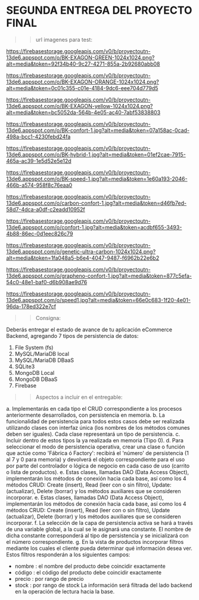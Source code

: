 # SEGUNDA ENTREGA DEL PROYECTO FINAL

>>url imagenes para test:

https://firebasestorage.googleapis.com/v0/b/proyectoutn-13de6.appspot.com/o/BK-EXAGON-GREEN-1024x1024.png?alt=media&token=92f34b40-9c27-4271-855a-2b92680abb08

https://firebasestorage.googleapis.com/v0/b/proyectoutn-13de6.appspot.com/o/BK-EXAGON-ORANGE-1024x1024.png?alt=media&token=0c01c355-c01e-4184-9dc6-eee704d779d5

https://firebasestorage.googleapis.com/v0/b/proyectoutn-13de6.appspot.com/o/BK-EXAGON-yellow-1024x1024.png?alt=media&token=bc5052da-564b-4e05-ac40-7abf53838803

https://firebasestorage.googleapis.com/v0/b/proyectoutn-13de6.appspot.com/o/BK-confort-1.jpg?alt=media&token=07a158ac-0cad-498a-bcc1-4230febd24fa

https://firebasestorage.googleapis.com/v0/b/proyectoutn-13de6.appspot.com/o/BK-hybrid-1.jpg?alt=media&token=01ef2cae-7915-465a-ac39-1e5d52e5e12d

https://firebasestorage.googleapis.com/v0/b/proyectoutn-13de6.appspot.com/o/BK-speed-1.jpg?alt=media&token=1e60a193-2046-466b-a574-958f8c76eaa0

https://firebasestorage.googleapis.com/v0/b/proyectoutn-13de6.appspot.com/o/carbon-confort-1.jpg?alt=media&token=d46fb7ed-58d7-4dca-a0df-c2eadd10952f

https://firebasestorage.googleapis.com/v0/b/proyectoutn-13de6.appspot.com/o/confort-1.jpg?alt=media&token=acdbf655-3493-4b88-86ec-0d1eec826c79

https://firebasestorage.googleapis.com/v0/b/proyectoutn-13de6.appspot.com/o/genetic-ultra-carbon-1024x1024.png?alt=media&token=1fa048a5-b6e4-4047-9487-f6962b22e6b2

https://firebasestorage.googleapis.com/v0/b/proyectoutn-13de6.appspot.com/o/grapheno-confort-1.jpg?alt=media&token=877c5efa-54c0-48e1-baf0-d6b908ae9d76

https://firebasestorage.googleapis.com/v0/b/proyectoutn-13de6.appspot.com/o/speed1.jpg?alt=media&token=66e0c683-1f20-4e01-96da-178ed322e7cf


>>Consigna: 

Deberás entregar el estado de avance de tu aplicación eCommerce Backend,
agregando 7 tipos de persistencia de datos:
1) File System (fs)
2) MySQL/MariaDB local
3) MySQL/MariaDB DBaaS
4) SQLite3
5) MongoDB Local
6) MongoDB DBaaS
7) Firebase

>>Aspectos a incluir en el entregable:

a. Implementarás en cada tipo el CRUD correspondiente a los procesos anteriormente
desarrollados, con persistencia en memoria.
b. La funcionalidad de persistencia para todos estos casos debe ser realizada utilizando clases
con interfaz única (los nombres de los métodos comunes deben ser iguales). Cada clase
representará un tipo de persistencia.
c. Incluir dentro de estos tipos la ya realizada en memoria (Tipo 0).
d. Para seleccionar el modo de persistencia operativa, crear una clase o función que actúe
como 'Fábrica ó Factory': recibirá el 'número' de persistencia (1 al 7 y 0 para memoria) y
devolverá el objeto correspondiente para el uso por parte del controlador o lógica de negocio
en cada caso de uso (carrito o lista de productos).
e. Estas clases, llamadas DAO (Data Access Object), implementarán los métodos de conexión
hacia cada base, así como los 4 métodos CRUD: Create (insert), Read (leer con o sin filtro),
Update: (actualizar), Delete (borrar) y los métodos auxiliares que se consideren incorporar.
e. Estas clases, llamadas DAO (Data Access Object), implementarán los métodos de
conexión hacia cada base, así como los 4 métodos CRUD: Create (insert), Read (leer con o
sin filtro), Update (actualizar), Delete (borrar) y los métodos auxiliares que se consideren
incorporar.
f. La selección de la capa de persistencia activa se hará a través de una variable global, a la
cual se le asignará una constante. El nombre de dicha constante corresponderá al tipo de
persistencia y se inicializará con el número correspondiente.
g. En la vista de productos incorporar filtros mediante los cuales el cliente pueda determinar
qué información desea ver. Estos filtros responderán a los siguientes campos:
- nombre : el nombre del producto debe coincidir exactamente
- código : el código del producto debe coincidir exactamente
- precio : por rango de precio
- stock : por rango de stock
La información será filtrada del lado backend en la operación de lectura hacia la base.